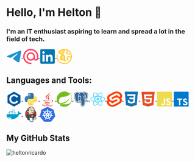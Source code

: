 # Hello, I'm Helton 🤠
### I'm an IT enthusiast aspiring to learn and spread a lot in the field of tech.

<a href="https://t.me/heltonricardo" target="_blank">
    <img align="center" src="assets/telegram.svg" title="Telegram" height="40" width="40" />
</a>
<a href="mailto:contato@helton.info" target="_blank">
    <img align="center" src="assets/email.svg" title="E-mail" height="40" width="40" />
</a>
<a href="https://linkedin.com/in/heltonricardo" target="_blank">
    <img align="center" src="assets/linkedin.svg" title="Telegram" height="40" width="40" />
</a>
<a href="https://helton.info" target="_blank">
    <img align="center" src="assets/site.svg" title="Site" height="40" width="40" />
</a>

<br />

## Languages and Tools:
<a href="https://www.cprogramming.com/" target="_blank">
    <img align="center" src="assets/c.svg" title="C" width="40" height="40"/>
</a>
<a href="https://www.python.org" target="_blank">
    <img align="center" src="assets/python.svg" title="Python" width="40" height="40"/>
</a>
<a href="https://www.java.com" target="_blank">
    <img align="center" src="assets/java.svg" title="Java" width="40" height="40"/>
</a>
<a href="https://spring.io/" target="_blank">
    <img align="center" src="assets/spring.svg" title="Spring" width="40" height="40"/>
</a>
<a href="https://www.postgresql.org" target="_blank">
    <img align="center" src="assets/postgresql.svg" title="PostgreSQL" width="40" height="40"/>
</a>
<a href="https://reactjs.org/" target="_blank">
    <img align="center" src="assets/react.svg" title="React" width="40" height="40"/>
</a>
<a href="https://svelte.dev" target="_blank">
    <img align="center" src="assets/svelte.svg" title="Svelte" width="40" height="40"/>
</a>
<a href="https://www.w3schools.com/css/" target="_blank">
    <img align="center" src="assets/css.svg" title="CSS3" width="40" height="40"/>
</a>
<a href="https://www.w3.org/html/" target="_blank">
    <img align="center" src="assets/html.svg" title="HTML5" width="40" height="40"/>
</a>
<a href="https://developer.mozilla.org/en-US/docs/Web/JavaScript" target="_blank">
    <img align="center" src="assets/javascript.svg" title="JavaScript" width="40" height="40"/>
</a>
<a href="https://www.typescriptlang.org/" target="_blank">
    <img align="center" src="assets/typescript.svg" title="TypeScript" width="40" height="40"/>
</a>
<a href="https://www.docker.com/" target="_blank">
    <img align="center" src="assets/docker.svg" title="Docker" width="40" height="40"/>
</a>
<a href="https://www.jenkins.io" target="_blank">
    <img align="center" src="assets/jenkins.svg" title="Jenkins" width="40" height="40"/>
</a>
<a href="https://kubernetes.io" target="_blank">
    <img align="center" src="assets/kubernetes.svg" title="Kubernetes" width="40" height="40"/>
</a>

<br />

## My GitHub Stats
<img title="heltonricardo"
src="https://github-readme-stats-alpha-ashen.vercel.app/api?username=heltonricardo&count_private=true&include_all_commits=true&show_icons=true&custom_title=Helton%20Ricardo&hide_border=true&border_radius=8&theme=algolia" />
